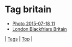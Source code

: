 <!--
title: Tag britain
date: 2020-06-28T15:00:41.171Z
tags:
-->
# Tag britain

 * [Photo 2015-07-18 11](124401448922.md)
 * [London Blackfriars Britain](127862031617.md)

| [Tags](tags.md) | [Top](index.md) |
